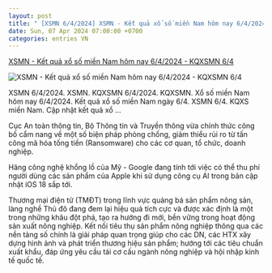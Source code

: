 ```yaml
---
layout: post
title: " [XSMN 6/4/2024] XSMN - Kết quả xổ số miền Nam hôm nay 6/4/2024 - KQXSMN 6/4"
date: Sun, 07 Apr 2024 07:00:00 +0700
categories: entries VN
---
```

[XSMN - Kết quả xổ số miền Nam hôm nay 6/4/2024 - KQXSMN 6/4](https://phapluatxahoi.kinhtedothi.vn/xsmn-ket-qua-xo-so-mien-nam-hom-nay-642024-kqxsmn-64-376290.html)

![XSMN - Kết quả xổ số miền Nam hôm nay 6/4/2024 - KQXSMN 6/4](https://phapluatxahoi.kinhtedothi.vn/stores/news_dataimages/2024/042024/05/17/4ace692b37f996a40c9afb4394e510a8.png?rt=20240406162226?randTime=1712511018)

XSMN 6/4/2024. XSMN. KQXSMN 6/4/2024. KQXSMN. Xổ số miền Nam hôm nay 6/4/2024. Kết quả xổ số miền Nam ngày 6/4. XSMN 6/4. KQXS miền Nam. Cập nhật kết quả xổ ...

Cục An toàn thông tin, Bộ Thông tin và Truyền thông vừa chính thức công bố cẩm nang về một số biện pháp phòng chống, giảm thiểu rủi ro từ tấn công mã hóa tống tiền (Ransomware) cho các cơ quan, tổ chức, doanh nghiệp.

Hãng công nghệ khổng lồ của Mỹ - Google đang tính tới việc có thể thu phí người dùng các sản phẩm của Apple khi sử dụng công cụ AI trong bản cập nhật iOS 18 sắp tới.

Thương mại điện tử (TMĐT) trong lĩnh vực quảng bá sản phẩm nông sản, làng nghề Thủ đô đang đem lại hiệu quả tích cực và được xác định là một trong những khâu đột phá, tạo ra hướng đi mới, bền vững trong hoạt động sản xuất nông nghiệp. Kết nối tiêu thụ sản phẩm nông nghiệp thông qua các nền tảng số chính là giải pháp quan trọng giúp cho các DN, các HTX xây dựng hình ảnh và phát triển thương hiệu sản phẩm; hướng tới các tiêu chuẩn xuất khẩu, đáp ứng yêu cầu tái cơ cấu ngành nông nghiệp và hội nhập kinh tế quốc tế.


